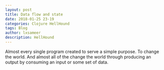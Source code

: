 ```yaml
---
layout: post
title: Data flow and state
date: 2018-01-25 23-19
categories: Clojure HellHound
tags: Blog
author: lxsameer
description: HellHound
---
```


Almost every single program created to serve a simple purpose. To change the world. And almost
all of the change the world through producing an output by consuming an input or some set of data.
